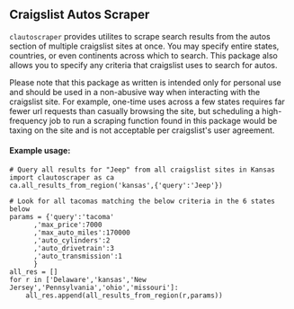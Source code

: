 ## Craigslist Autos Scraper

`clautoscraper` provides utilites to scrape search results from the autos section 
of multiple craigslist sites at once. You may specify entire states, countries,
or even continents across which to search. This package also allows you to specify 
any criteria that craigslist uses to search for autos. 

Please note that this package as written is intended only for personal use and 
should be used in a non-abusive way when interacting with the craigslist site. 
For example, one-time uses across a few states requires far fewer url requests than 
casually browsing the site, but scheduling a high-frequency job to run a scraping 
function found in this package would be taxing on the site and is not acceptable 
per craigslist's user agreement.

#### Example usage:
```
# Query all results for "Jeep" from all craigslist sites in Kansas
import clautoscraper as ca
ca.all_results_from_region('kansas',{'query':'Jeep'})

# Look for all tacomas matching the below criteria in the 6 states below
params = {'query':'tacoma'
	  ,'max_price':7000
	  ,'max_auto_miles':170000
	  ,'auto_cylinders':2
	  ,'auto_drivetrain':3
	  ,'auto_transmission':1
	  }
all_res = []
for r in ['Delaware','kansas','New Jersey','Pennsylvania','ohio','missouri']:
	all_res.append(all_results_from_region(r,params))
```
